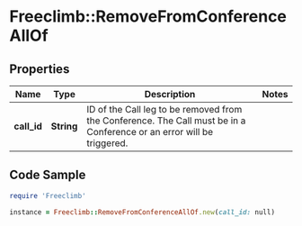 # Freeclimb::RemoveFromConferenceAllOf

## Properties

Name | Type | Description | Notes
------------ | ------------- | ------------- | -------------
**call_id** | **String** | ID of the Call leg to be removed from the Conference. The Call must be in a Conference or an error will be triggered. | 

## Code Sample

```ruby
require 'Freeclimb'

instance = Freeclimb::RemoveFromConferenceAllOf.new(call_id: null)
```



